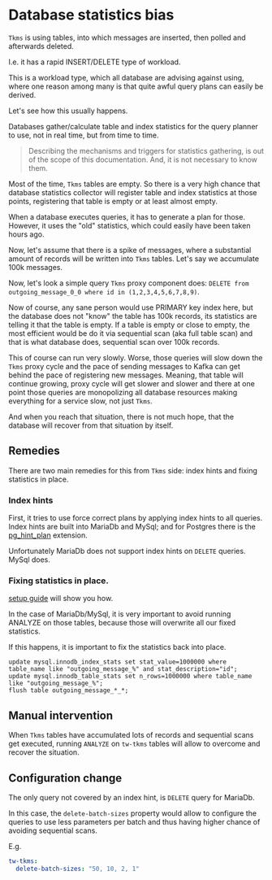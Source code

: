 # Database statistics bias

`Tkms` is using tables, into which messages are inserted, then polled and afterwards deleted.

I.e. it has a rapid INSERT/DELETE type of workload.

This is a workload type, which all database are advising against using, where one reason among many is that quite awful query plans can easily be
derived.

Let's see how this usually happens.

Databases gather/calculate table and index statistics for the query planner to use, not in real time, but from time to time.

> Describing the mechanisms and triggers for statistics gathering, is out of the scope of this documentation. And, it is not necessary to know them.

Most of the time, `Tkms` tables are empty. So there is a very high chance that database statistics collector will register table and index statistics
at those points, registering that table is empty or at least almost empty.

When a database executes queries, it has to generate a plan for those. However, it uses the "old" statistics, which could easily have been taken hours
ago.

Now, let's assume that there is a spike of messages, where a substantial amount of records will be written into `Tkms` tables. Let's say we
accumulate 100k messages.

Now, let's look a simple query `Tkms` proxy component does: `DELETE from outgoing_message_0_0 where id in (1,2,3,4,5,6,7,8,9)`.

Now of course, any sane person would use PRIMARY key index here, but the database does not "know" the table has 100k records, its statistics are
telling it that the table is empty. If a table is empty or close to empty, the most efficient would be do it via sequential scan (aka full table scan)
and that is what database does, sequential scan over 100k records.

This of course can run very slowly. Worse, those queries will slow down the `Tkms` proxy cycle and the pace of sending messages to Kafka can
get behind the pace of registering new messages. Meaning, that table will continue growing, proxy cycle will get slower and slower and there
at one point those queries are monopolizing all database resources making everything for a service slow, not just `Tkms`.

And when you reach that situation, there is not much hope, that the database will recover from that situation by itself.

## Remedies

There are two main remedies for this from `Tkms` side: index hints and fixing statistics in place.

### Index hints

First, it tries to use force correct plans by applying index hints to all queries.
Index hints are built into MariaDb and MySql; and for Postgres there is the [pg_hint_plan](https://github.com/ossc-db/pg_hint_plan) extension.

Unfortunately MariaDb does not support index hints on `DELETE` queries. MySql does.

### Fixing statistics in place.

[setup guide](setup.md) will show you how.

In the case of MariaDb/MySql, it is very important to avoid running ANALYZE on those tables, because those will overwrite all our fixed statistics.

If this happens, it is important to fix the statistics back into place.

<!-- @formatter:off -->
```mariadb
update mysql.innodb_index_stats set stat_value=1000000 where table_name like "outgoing_message_%" and stat_description="id";
update mysql.innodb_table_stats set n_rows=1000000 where table_name like "outgoing_message_%";
flush table outgoing_message_*_*;
```
<!-- @formatter:on -->

## Manual intervention 

When `Tkms` tables have accumulated lots of records and sequential scans get executed, running `ANALYZE` on `tw-tkms` tables
will allow to overcome and recover the situation.

## Configuration change

The only query not covered by an index hint, is `DELETE` query for MariaDb.

In this case, the `delete-batch-sizes` property would allow to configure the queries to use less parameters per batch and thus having higher chance
of avoiding sequential scans.

E.g. 
```yaml
tw-tkms:
  delete-batch-sizes: "50, 10, 2, 1"
```
